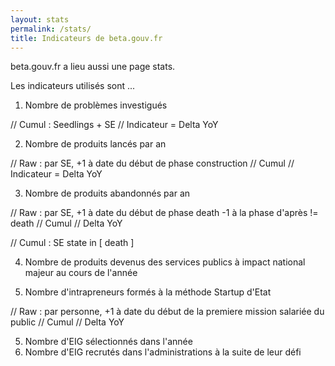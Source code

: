```yaml
---
layout: stats
permalink: /stats/
title: Indicateurs de beta.gouv.fr
---
```


beta.gouv.fr a lieu aussi une page stats.

Les indicateurs utilisés sont ...


1. Nombre de problèmes investigués

// Cumul : Seedlings + SE
// Indicateur = Delta YoY

2. Nombre de produits lancés par an

// Raw : par SE, +1 à date du début de phase construction
// Cumul
// Indicateur = Delta YoY

3. Nombre de produits abandonnés par an

// Raw : par SE, +1 à date du début de phase death -1 à la phase d'après != death
// Cumul
// Delta YoY

// Cumul :  SE state in [ death ]

4. Nombre de produits devenus des services publics à impact national majeur au cours de l'année


7. Nombre d'intrapreneurs formés à la méthode Startup d'Etat

// Raw : par personne, +1 à  date du début de la premiere mission salariée du public
// Cumul
// Delta YoY

5. Nombre d'EIG sélectionnés dans l'année
6. Nombre d'EIG recrutés dans l'administrations à la suite de leur défi

